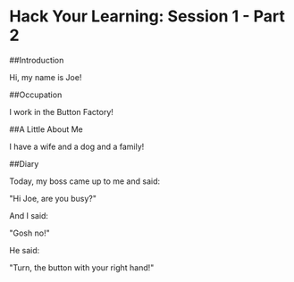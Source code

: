<div>
<h1 style="font-family: -apple-system, BlinkMacSystemFont, 'Space Mono', sans-serif;">Hack Your Learning: Session 1 - Part 2
</h1>
</div>

##Introduction

Hi, my name is Joe!

##Occupation

I work in the Button Factory!

##A Little About Me

I have a wife and a dog and a family!

##Diary

Today, my boss came up to me and said:

"Hi Joe, are you busy?"

And I said:

"Gosh no!"

He said:

"Turn, the button with your right hand!"
